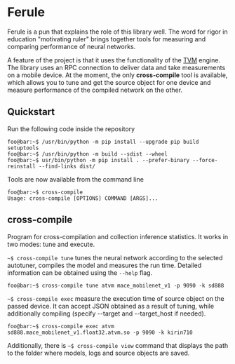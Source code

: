 # Ferule
Ferule is a pun that explains the role of this library well. The word for rigor in education "motivating ruler" brings together tools for measuring and comparing performance of neural networks.

A feature of the project is that it uses the functionality of the [TVM](https://github.com/apache/tvm) engine. The library uses an RPC connection to deliver data and take measurements on a mobile device. At the moment, the only **cross-compile** tool is available, which allows you to tune and get the source object for one device and measure performance of the compiled network on the other.

## Quickstart
Run the following code inside the repository
```console
foo@bar:~$ /usr/bin/python -m pip install --upgrade pip build setuptools
foo@bar:~$ /usr/bin/python -m build --sdist --wheel
foo@bar:~$ usr/bin/python -m pip install . --prefer-binary --force-reinstall --find-links dist/
```
Tools are now available from the command line
```console
foo@bar:~$ cross-compile
Usage: cross-compile [OPTIONS] COMMAND [ARGS]...
```

## cross-compile
Program for cross-compilation and collection inference statistics. It works in two modes: tune and execute. 

`~$ cross-compile tune` tunes the neural network according to the selected autotuner, compiles the model and measures the run time. Detailed information can be obtained using the `--help` flag.
```console
foo@bar:~$ cross-compile tune atvm mace_mobilenet_v1 -p 9090 -k sd888
```
`~$ cross-compile exec` measure the execution time of source object on the passed device. It can accept JSON obtained as a result of tuning, while additionally compiling 
(specify --target and --target_host if needed).
```console
foo@bar:~$ cross-compile exec atvm sd888.mace_mobilenet_v1.float32.atvm.so -p 9090 -k kirin710
```
Additionally, there is `~$ cross-compile view` command that displays the path to the folder where models, logs and source objects are saved.